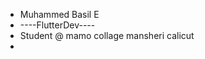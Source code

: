 - Muhammed Basil E
- ----FlutterDev----
- Student @ mamo collage  mansheri calicut
- 


<!---
bazl-E/bazl-E is a ✨ special ✨ repository because its `README.md` (this file) appears on your GitHub profile.
You can click the Preview link to take a look at your changes.
--->
